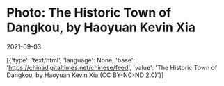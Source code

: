 # Photo: The Historic Town of Dangkou, by Haoyuan Kevin Xia

2021-09-03

[{'type': 'text/html', 'language': None, 'base': 'https://chinadigitaltimes.net/chinese/feed', 'value': 'The Historic Town of Dangkou, by Haoyuan Kevin Xia (CC BY-NC-ND 2.0)'}]